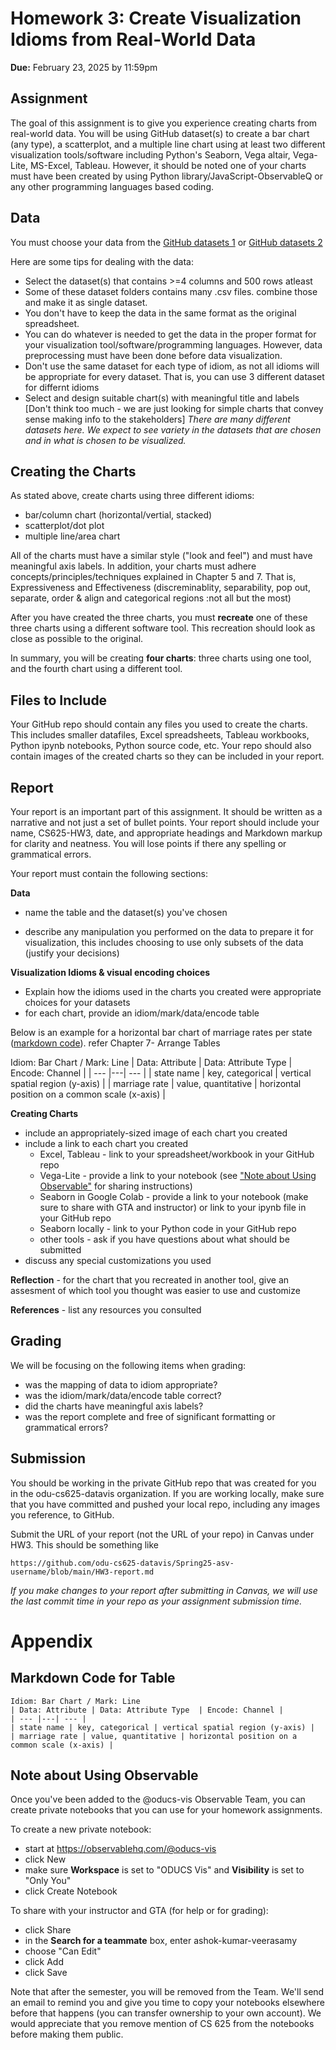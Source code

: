 # Homework 3: Create Visualization Idioms from Real-World Data
**Due:** February 23, 2025 by 11:59pm  

## Assignment

The goal of this assignment is to give you experience creating charts from real-world data. You will be using GitHub dataset(s) to create a bar chart (any type), a scatterplot, and a multiple line chart using at least two different visualization tools/software including Python's Seaborn, Vega altair, Vega-Lite, MS-Excel, Tableau. However, it should be noted one of your charts must have been created by using Python library/JavaScript-ObservableQ or any other programming languages based coding. 

## Data

You must choose your data from the [GitHub datasets 1](https://github.com/MainakRepositor/Datasets) or [GitHub datasets 2](https://github.com/odu-cs625-datavis/public-Spring25-aveerasa/blob/main/data%20sources_2025.md) 

Here are some tips for dealing with the data:

* Select the dataset(s) that contains >=4 columns and 500 rows atleast
* Some of these dataset folders contains many .csv files. combine those and make it as single dataset.  
* You don't have to keep the data in the same format as the original spreadsheet.
* You can do whatever is needed to get the data in the proper format for your visualization tool/software/programming languages. However, data preprocessing must have been done before data visualization. 
* Don't use the same dataset for each type of idiom, as not all idioms will be appropriate for every dataset. That is, you can use 3 different dataset 
for differnt idioms
* Select and design suitable chart(s) with meaningful title and labels [Don't think too much - we are just looking for simple charts that convey sense making info to the stakeholders] 
*There are many different datasets here. We expect to see variety in the datasets that are chosen and in what is chosen to be visualized.*

## Creating the Charts

As stated above, create charts using three different idioms:

* bar/column chart (horizontal/vertial, stacked)
* scatterplot/dot plot
* multiple line/area chart

All of the charts must have a similar style ("look and feel") and must have meaningful axis labels. In addition, your charts must adhere concepts/principles/techniques explained in Chapter 5 and 7. That is, Expressiveness and Effectiveness (discreminablity, separability, pop out, separate, order & align and categorical regions :not all but the most)


After you have created the three charts, you must **recreate** one of these three charts using a different software tool. This recreation should look as close as possible to the original.

In summary, you will be creating **four charts**: three charts using one tool, and the fourth chart using a different tool.

## Files to Include

Your GitHub repo should contain any files you used to create the charts. This includes smaller datafiles, Excel spreadsheets, Tableau workbooks, Python ipynb notebooks, Python source code, etc. Your repo should also contain images of the created charts so they can be included in your report.

## Report

Your report is an important part of this assignment. It should be written as a narrative and not just a set of bullet points.  Your report should include your name, CS625-HW3, date, and appropriate headings and Markdown markup for clarity and neatness. You will lose points if there any spelling or grammatical errors. 

Your report must contain the following sections:

**Data**

* name the table and the dataset(s) you've chosen
   
* describe any manipulation you performed on the data to prepare it for visualization, this includes choosing to use only subsets of the data (justify your decisions)

**Visualization Idioms & visual encoding choices**

* Explain how the idioms used in the charts you created were appropriate choices for your datasets
* for each chart, provide an idiom/mark/data/encode table

Below is an example for a horizontal bar chart of marriage rates per state ([markdown code](#markdown-code-for-table)). refer Chapter 7- Arrange Tables

Idiom: Bar Chart / Mark: Line
| Data: Attribute | Data: Attribute Type  | Encode: Channel | 
| --- |---| --- |
| state name | key, categorical | vertical spatial region (y-axis) |
| marriage rate | value, quantitative | horizontal position on a common scale (x-axis) |

**Creating Charts**

* include an appropriately-sized image of each chart you created
* include a link to each chart you created
    * Excel, Tableau - link to your spreadsheet/workbook in your GitHub repo
    * Vega-Lite - provide a link to your notebook (see ["Note about Using Observable"](#note-about-using-observable) for sharing instructions)
    * Seaborn in Google Colab - provide a link to your notebook (make sure to share with GTA and instructor) or link to your ipynb file in your GitHub repo
    * Seaborn locally - link to your Python code in your GitHub repo
    * other tools - ask if you have questions about what should be submitted
* discuss any special customizations you used

**Reflection** - for the chart that you recreated in another tool, give an assesment of which tool you thought was easier to use and customize

**References** - list any resources you consulted

## Grading

We will be focusing on the following items when grading:

* was the mapping of data to idiom appropriate?
* was the idiom/mark/data/encode table correct?
* did the charts have meaningful axis labels?
* was the report complete and free of significant formatting or grammatical errors?

## Submission

You should be working in the private GitHub repo that was created for you in the odu-cs625-datavis organization. If you are working locally, make sure that you have committed and pushed your local repo, including any images you reference, to GitHub.

Submit the URL of your report (not the URL of your repo) in Canvas under HW3. This should be something like

`https://github.com/odu-cs625-datavis/Spring25-asv-username/blob/main/HW3-report.md` 

*If you make changes to your report after submitting in Canvas, we will use the last commit time in your repo as your assignment submission time.*

# Appendix

## Markdown Code for Table

```
Idiom: Bar Chart / Mark: Line
| Data: Attribute | Data: Attribute Type  | Encode: Channel | 
| --- |---| --- |
| state name | key, categorical | vertical spatial region (y-axis) |
| marriage rate | value, quantitative | horizontal position on a common scale (x-axis) |
```

## Note about Using Observable

Once you've been added to the @oducs-vis Observable Team, you can create private notebooks that you can use for your homework assignments.

To create a new private notebook:

* start at https://observablehq.com/@oducs-vis
* click New
* make sure **Workspace** is set to "ODUCS Vis" and **Visibility** is set to "Only You"
* click Create Notebook

To share with your instructor and GTA (for help or for grading):

* click Share
* in the **Search for a teammate** box, enter ashok-kumar-veerasamy
* choose "Can Edit"
* click Add
* click Save

Note that after the semester, you will be removed from the Team. We'll send an email to remind you and give you time to copy your notebooks elsewhere before that happens (you can transfer ownership to your own account). We would appreciate that you remove mention of CS 625 from the notebooks before making them public.
